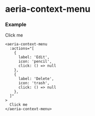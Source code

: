 <script setup lang="ts">
import { ref } from 'vue'
import { AeriaContextMenu, AeriaPicture } from 'aeria-ui'
import ResultBox from '../../src/components/result-box.vue'
</script>

# aeria-context-menu

### Example

<result-box>
<aeria-context-menu
  :actions="[
    {
      label: 'Edit',
      icon: 'pencil',
      click: () => null
    },
    {
      label: 'Delete',
      icon: 'trash',
      click: () => null
    },
  ]"
>
  Click me
</aeria-context-menu>
<div class="mt-2">
  <aeria-picture
    bordered
    width="10rem"
  />
</div>
</result-box>


```vue-html
<aeria-context-menu
  :actions="[
    {
      label: 'Edit',
      icon: 'pencil',
      click: () => null
    },
    {
      label: 'Delete',
      icon: 'trash',
      click: () => null
    },
  ]"
>
  Click me
</aeria-context-menu>
```


